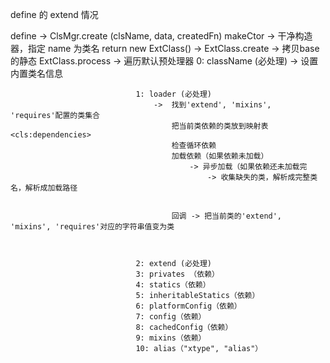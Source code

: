 define 的 extend 情况

define -> ClsMgr.create (clsName, data, createdFn)
			makeCtor 
				-> 干净构造器，指定 name 为类名
			return new ExtClass()
				->	ExtClass.create	
						->	拷贝base的静态
					ExtClass.process 
						-> 遍历默认预处理器
								0: className (必处理) 
									-> 设置内置类名信息

								1: loader (必处理)	
									->	找到'extend', 'mixins', 'requires'配置的类集合
										把当前类依赖的类放到映射表<cls:dependencies>
										检查循环依赖
										加载依赖（如果依赖未加载）
											-> 异步加载（如果依赖还未加载完
												-> 收集缺失的类，解析成完整类名，解析成加载路径
												

										回调 -> 把当前类的'extend', 'mixins', 'requires'对应的字符串值变为类



								2: extend (必处理)
								3: privates （依赖）
								4: statics（依赖）
								5: inheritableStatics（依赖）
								6: platformConfig（依赖）
								7: config（依赖）
								8: cachedConfig（依赖）
								9: mixins（依赖）
								10: alias（"xtype", "alias"） 																			